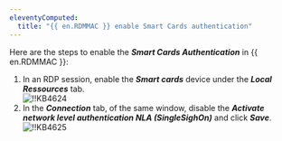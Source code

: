 ```yaml
---
eleventyComputed:
  title: "{{ en.RDMMAC }} enable Smart Cards authentication"
---
```

Here are the steps to enable the ***Smart Cards Authentication*** in {{ en.RDMMAC }}:  

1. In an RDP session, enable the ***Smart cards*** device under the ***Local Ressources*** tab.  
![!!KB4624](https://webdevolutions.azureedge.net/docs/en/kb/KB4624.png)
1. In the ***Connection*** tab, of the same window, disable the ***Activate network level authentication NLA (SingleSighOn)*** and click ***Save***.  
![!!KB4625](https://webdevolutions.azureedge.net/docs/en/kb/KB4625.png)
